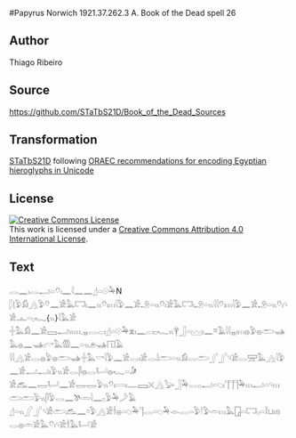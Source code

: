 #Papyrus Norwich 1921.37.262.3 A. Book of the Dead spell 26

## Author 

Thiago Ribeiro

## Source 

https://github.com/STaTbS21D/Book_of_the_Dead_Sources

## Transformation 

[STaTbS21D](https://statbs21d.github.io/) following [ORAEC recommendations for encoding Egyptian hieroglyphs in Unicode](https://github.com/oraec/recommendations-encoding-hieroglyphs)

## License 

<a rel="license" href="http://creativecommons.org/licenses/by/4.0/"><img alt="Creative Commons License" style="border-width:0" src="https://i.creativecommons.org/l/by/4.0/88x31.png" /></a><br />This work is licensed under a <a rel="license" href="http://creativecommons.org/licenses/by/4.0/">Creative Commons Attribution 4.0 International License</a>.

## Text 

<hiero><rubrum>𓂋𓈖𓏤𓂋𓂝𓏏𓄣𓏤𓈖𓇋𓈖𓈖</rubrum>𓊨𓏏𓇳𓅆N<br>
𓆄𓊤𓅱𓀁𓂻𓅱𓄣𓈖𓀀𓅓𓉐𓏤𓈖𓏭𓄣𓏤𓏥𓇋𓅱𓈖𓀀𓄂𓏏𓏭𓄣𓏤𓀀𓅓𓉐𓏤𓄂𓏏𓏭𓇋𓇋𓄣𓏤𓏥𓇋𓅱𓈖𓀀𓄂𓏏𓏭𓄣𓏤𓄹𓀀𓊵𓏏𓊪𓆑{𓏭}𓇋𓅓𓀀<br>
𓏶𓅓𓀁𓈖𓀀𓈙𓂝𓏭𓏥𓈒𓈇𓂋𓐞𓏤𓊨𓏏𓇳𓅆𓁷𓏤𓈖𓐞𓏤𓊪𓆑𓏭𓋁𓃀𓏏𓈉𓏤𓈖𓎼𓄿𓇋𓇋𓈇𓏤𓏥𓐍𓅱𓐍𓂧𓊛𓅓𓐍𓈖𓊛𓏤𓎡𓅓𓏃𓈖𓏏𓏭𓂉𓊛𓉔𓄿<br>
𓇋𓇋𓂻𓀀𓂋𓐍𓅱𓐍𓂧𓊛𓏶𓅓𓎡𓇋𓅱𓈖𓀀𓂋𓏤𓀀𓂋𓌃𓂧𓏏𓏭𓀁𓂋𓂧𓂾𓂾𓄹𓀀𓂋𓈝𓅓𓂻𓇋𓅱𓈖𓀀𓂝𓂝𓏤𓅱𓏭𓀀𓂋𓋴𓐍𓂋𓂡𓐍𓆑𓏏𓀏<br>
𓀀𓃹𓈖𓉿𓂡𓈖𓀀𓉿𓉿𓅱𓏭𓄣𓏤𓇯𓏤𓊃𓈙𓏴𓂻𓅬𓃀𓅆𓂋𓊪𓂝𓏏𓆇𓏤𓊹𓊹𓊹𓅆𓏥𓂝𓏏𓄹𓏥𓂧𓂧𓅱𓏭𓋴𓅱𓂋𓈖𓌗𓏛𓇋𓈖𓊪𓅱𓅆𓌳𓄿<br>
𓊨𓏏𓏭𓂾𓂾𓄹𓀀𓂧𓃹𓈖𓏌𓅱𓂻𓀀𓌂𓐍𓏏𓆇𓅆𓊹𓂋𓏏𓆇𓅆𓁹𓂋𓏏𓅱𓎗𓅱𓏛𓏥𓅓𓉗𓏏𓉐𓊪𓏏𓎛𓂓𓏤𓊖𓂋𓐍𓏛𓀀𓅓𓄣𓏤𓄹𓀀𓌂𓅓𓂡𓀀<br></hiero>